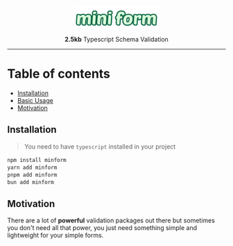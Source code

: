 <p align="center">
  <img src="logo.png" width="200px" align="center" alt="Zod logo" />

</p>
  <p align="center">
    <b>2.5kb</b> Typescript Schema Validation
  </p>

---

# Table of contents
- [Installation](#installation)
- [Basic Usage](#usage)
- [Motivation](#motivation) 




## Installation
> You need to have `typescript` installed in your project
```bash
npm install minform
yarn add minform
pnpm add minform
bun add minform
```





## Motivation

There are a lot of **powerful** validation packages out there but sometimes you don't need all that power, you just need something simple and lightweight for your simple forms.